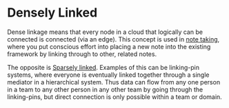 # Densely Linked   
Dense linkage means that every node in a cloud that logically can be connected is connected (via an edge). This concept is used in [note taking](Private/Education/Evergreen%20Notes.md), where you put conscious effort into placing a new note into the existing framework by linking through to other, related notes.   
   
The opposite is [Sparsely linked](/not_created.md). Examples of this can be linking-pin systems, where everyone is eventually linked together through a single mediator in a hierarchical system. Thus data can flow from any one person in a team to any other person in any other team by going through the linking-pins, but direct connection is only possible within a team or domain.